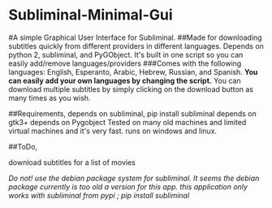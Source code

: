 # Subliminal-Minimal-Gui

#A simple Graphical User Interface for Subliminal.
##Made for downloading subtitles quickly from different providers in different languages.
Depends on python 2, subliminal, and PyGObject.
It's built in one script so you can easily add/remove languages/providers
###Comes with the following languages:
English, Esperanto, Arabic, Hebrew, Russian, and Spanish.
**You can easily add your own languages by changing the script.**
You can download multiple subtitles by simply clicking on the download button as many times as you wish.

##Requirements,
depends on subliminal, pip install subliminal
depends on gtk3+
depends on Pygobject
Tested on many old machines and limited virtual machines and it's very fast.
runs on windows and linux.



##ToDo,

download subtitles for a list of movies

*Do not! use the debian package system for subliminal. It seems the debian package currently is too old a version for this app. this application only works with subliminal from pypi ; pip install subliminal*
